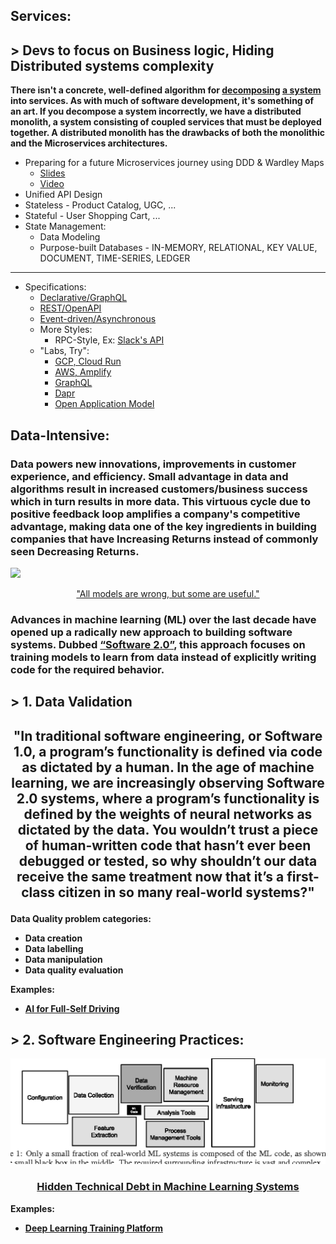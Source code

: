 ## Services: 
## > Devs to focus on Business logic, Hiding Distributed systems complexity
**There isn't a concrete, well-defined algorithm for [decomposing](https://blog.acolyer.org/2016/09/05/on-the-criteria-to-be-used-in-decomposing-systems-into-modules/) [a system](https://queue.acm.org/detail.cfm?id=3395214) into services. As with much of software development, it's something of an art. If you decompose a system incorrectly, we have a distributed monolith, a system consisting of coupled services that must be deployed together. A distributed monolith has the drawbacks of both the monolithic and the Microservices architectures.** <br/>

* Preparing for a future Microservices journey using DDD & Wardley Maps
  - [Slides](https://www.slideshare.net/SusanneKaiser3/preparing-for-a-future-microservices-journey-using-ddd-wardley-maps)
  - [Video](https://www.youtube.com/watch?v=1cnLMuBABo0)
 * Unified API Design
 * Stateless - Product Catalog, UGC, ... 
 * Stateful - User Shopping Cart, ...
 * State Management:
   * Data Modeling
   * Purpose-built Databases - IN-MEMORY, RELATIONAL, KEY VALUE, DOCUMENT, TIME-SERIES, LEDGER
---
 * Specifications:
   * [Declarative/GraphQL](https://reactjs.org/blog/2015/05/01/graphql-introduction.html)  
   * [REST/OpenAPI](https://github.com/OAI/OpenAPI-Specification/)
   * [Event-driven/Asynchronous](https://www.asyncapi.com/)
   * More Styles:
     * RPC-Style, Ex: [Slack's API](https://api.slack.com/web)
   * "Labs, Try":
     * [GCP, Cloud Run](https://cloud.google.com/run/)
     * [AWS, Amplify](https://aws.amazon.com/amplify/)
     * [GraphQL](https://landscape.graphql.org/) 
     * [Dapr](https://dapr.io/)
     * [Open Application Model](https://github.com/oam-dev/spec)

## Data-Intensive:
### Data powers new innovations, improvements in customer experience, and efficiency. Small advantage in data and algorithms result in increased customers/business success which in turn results in more data. This virtuous cycle due to positive feedback loop amplifies a company's competitive advantage, making data one of the key ingredients in building companies that have Increasing Returns instead of commonly seen Decreasing Returns.

![](https://miro.medium.com/max/1372/1*zOp70MCQ-uhaS7lUVAhATA.png)
<p align="center"> <a href="https://www.itsonlyamodel.com/">"All models are wrong, but some are useful."</a> </p>

### Advances in machine learning (ML) over the last decade have opened up a radically new approach to building software systems. Dubbed [“Software 2.0”](https://medium.com/@karpathy/software-2-0-a64152b37c35), this approach focuses on training models to learn from data instead of explicitly writing code for the required behavior. 
## > 1. Data Validation 
## <p align="center"> <b> "In traditional software engineering, or Software 1.0, a program’s functionality is defined via code as dictated by a human. In the age of machine learning, we are increasingly observing Software 2.0 systems, where a program’s functionality is defined by the weights of neural networks as dictated by the data. You wouldn’t trust a piece of human-written code that hasn’t ever been debugged or tested, so why shouldn’t our data receive the same treatment now that it’s a first-class citizen in so many real-world systems?"
Data Quality problem categories:
- Data creation
- Data labelling
- Data manipulation
- Data quality evaluation 

**Examples:**
* [AI for Full-Self Driving](https://www.youtube.com/watch?v=hx7BXih7zx8)

## > 2. Software Engineering Practices:
![](https://github.com/ankumar/Architecture/blob/master/images/Hidden%20Technical%20Debt%20in%20ML%20Systems.png)
### <p align="center"> [Hidden Technical Debt in Machine Learning Systems](https://papers.nips.cc/paper/5656-hidden-technical-debt-in-machine-learning-systems.pdf) </p>
   
**Examples:**
* [Deep Learning Training Platform](https://determined.ai/developers/)
 
